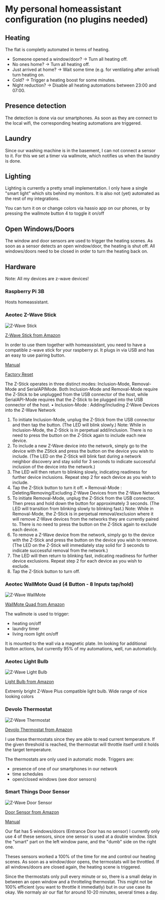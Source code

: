 # My personal homeassistant configuration (no plugins needed)

## Heating

The flat is completly automated in terms of heating.

- Someone opened a window/door? -> Turn all heating off.
- No ones home? -> Turn all heating off.
- Just arrived at home? -> Wait some time (e.g. for ventilating after arrival) turn heating on.
- Cold? -> Trigger a heating boost for some minutes.
- Night reduction? -> Disable all heating automations between 23:00 and 07:00.

## Presence detection

The detection is done via our smartphones.
As soon as they are connect to the local wifi, the corresponding heating automations are triggered.

## Laundry

Since our washing machine is in the basement, I can not connect a sensor to it.
For this we set a timer via wallmote, which notifies us when the laundry is done.

## Lighting

Lighting is currently a pretty small implementation.
I only have a single "smart light" which sits behind my monitors.
It is also not (yet) automated as the rest of my integrations.

You can turn it on or change colors via hassio app on our phones, or by pressing the wallmote button 4 to toggle it on/off

## Open Windows/Doors

The window and door sensors are used to trigger the heating scenes.
As soon as a sensor detects an open window/door, the heating is shut off.
All windows/doors need to be closed in order to turn the heating back on.

## Hardware

Note: All my devices are z-wave devices!

### Raspberry Pi 3B

Hosts homeassistant.

### Aeotec Z-Wave Stick

![Z-Wave Stick](https://github.com/thomaslagies/homeassistant/blob/main/images/zwave_stick.jpg)

[Z-Wave Stick from Amazon](https://www.amazon.de/gp/product/B00YETCNOE/ref=ppx_yo_dt_b_search_asin_title?ie=UTF8&psc=1)

In order to use them together with homeassistant, you need to have a compatible z-wave stick for your raspberry pi.
It plugs in via USB and has an easy to use pairing button.

[Manual](https://www.generationrobots.com/media/AeonLabsZwaveZstickS2/Aeon-Labs-Controleur-Z-wave-Z-stick-S2-user-manual.pdf)

[Factory Reset](https://aeotec.freshdesk.com/support/solutions/articles/6000121947-how-to-manually-factory-reset-z-stick-gen5-)

The Z-Stick operates in three distinct modes: Inclusion-Mode, Removal-Mode and SerialAPIMode. Both Inclusion-Mode and Removal-Mode require the Z-Stick to be unplugged from the
USB connector of the host, while SerialAPI-Mode requires that the Z-Stick to be plugged into
the USB connector of the host.
• Inclusion-Mode : Adding/Including Z-Wave Devices into the Z-Wave Network
1. To initiate Inclusion-Mode, unplug the Z-Stick from the USB connector and then tap the
button. (The LED will blink slowly.)
Note: While in Inclusion-Mode, the Z-Stick is in perpetual add/inclusion. There is no
need to press the button on the Z-Stick again to include each new device.
2. To include a new Z-Wave device into the network, simply go to the device with the ZStick and press the button on the device you wish to include. (The LED on the Z-Stick
will blink fast during a network neighbor discovery and stay solid for 3 seconds to
indicate successful inclusion of the device into the network.)
3. The LED will then return to blinking slowly, indicating readiness for further device
inclusions. Repeat step 2 for each device as you wish to include.
4. Tap the Z-Stick button to turn it off.
• Removal-Mode : Deleting/Removing/Excluding Z-Wave Devices from the Z-Wave Network
1. To initiate Removal-Mode, unplug the Z-Stick from the USB connector. Then press and
hold down the button for approximately 3 seconds. (The LED will transition from
blinking slowly to blinking fast.)
Note: While in Removal-Mode, the Z-Stick is in perpetual removal/exclusion where it
will remove Z-Wave devices from the networks they are currently paired to. There is no
need to press the button on the Z-Stick again to exclude each device.
2. To remove a Z-Wave device from the network, simply go to the device with the Z-Stick
and press the button on the device you wish to remove. (The LED on the Z-Stick will
immediately stay solid for 3 seconds to indicate successful removal from the network.)
3. The LED will then return to blinking fast, indicating readiness for further device
exclusions. Repeat step 2 for each device as you wish to exclude.
4. Tap the Z-Stick button to turn off. 

### Aeotec WallMote Quad (4 Button - 8 Inputs tap/hold)

![Z-Wave WallMote](https://github.com/thomaslagies/homeassistant/blob/main/images/zwave_wallmote.jpg)

[WallMote Quad from Amazon](https://www.amazon.de/gp/product/B017DV4C34/ref=ppx_yo_dt_b_search_asin_title?ie=UTF8&psc=1)

The wallmote is used to trigger:

 - heating on/off
 - laundry timer
 - living room light on/off
 
 It is mounted to the wall via a magnetic plate. 
 Im looking for additional button actions, but currently 95% of my automations, well, run automaticly.
 
### Aeotec Light Bulb

![Z-Wave Light Bulb](https://github.com/thomaslagies/homeassistant/blob/main/images/zwave_led_bulb.jpg)

[Light Bulb from Amazon](https://www.amazon.de/gp/product/B07H9WBHJJ/ref=ppx_yo_dt_b_search_asin_title?ie=UTF8&psc=1)

Extremly bright Z-Wave Plus compatible light bulb. 
Wide range of nice looking colors

### Devolo Thermostat

![Z-Wave Thermostat](https://github.com/thomaslagies/homeassistant/blob/main/images/zwave_thermostat.jpg)

[Devolo Thermostat from Amazon](https://www.amazon.de/gp/product/B00M2JKABQ/ref=ppx_yo_dt_b_search_asin_title?ie=UTF8&psc=1)

I use these thermostats since they are able to read current temperature. 
If the given threshold is reached, the thermostat will throttle itself until it holds the target temperature.

The thermostats are only used in automatic mode. 
Triggers are:
- presence of one of our smartphones in our network
- time schedules
- open/closed windows (see door sensors)

### Smart Things Door Sensor

![Z-Wave Door Sensor](https://github.com/thomaslagies/homeassistant/blob/main/images/zwave_door_sensor.jpg)

[Door Sensor from Amazon](https://www.amazon.de/gp/product/B07FMDR286/ref=ppx_yo_dt_b_search_asin_title?ie=UTF8&psc=1)

[Manual](https://fccid.io/2AKXA-IM20ZWAVEUSA/Users-Manual/User-Manual-3307318)

Our flat has 5 windows/doors (Entrance Door has no sensor)
I currently only use 4 of these sensors, since one sensor is used at a double window.
Stick the "smart" part on the left window pane, and the "dumb" side on the right one.

Theses sensors worked a 100% of the time for me and control our heating scenes.
As soon as a window/door opens, the termostats will be throttled.
If all windows/doors are closed again, the heating scene is triggered.

Since the thermostats only pull every minute or so, there is a small delay in between an open window and a throtteling thermostat.
This might not be 100% efficient (you want to throttle it immediatly) but in our use case its okay.
We normaly air our flat for around 10-20 minutes, several times a day.

